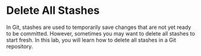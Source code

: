 # Delete All Stashes

In Git, stashes are used to temporarily save changes that are not yet ready to be committed. However, sometimes you may want to delete all stashes to start fresh. In this lab, you will learn how to delete all stashes in a Git repository.
